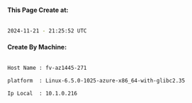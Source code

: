 
   
#### This Page Create at:

```bash

2024-11-21 - 21:25:52 UTC

```

#### Create By Machine:

```bash

Host Name : fv-az1445-271

platform  : Linux-6.5.0-1025-azure-x86_64-with-glibc2.35

Ip Local  : 10.1.0.216

```

